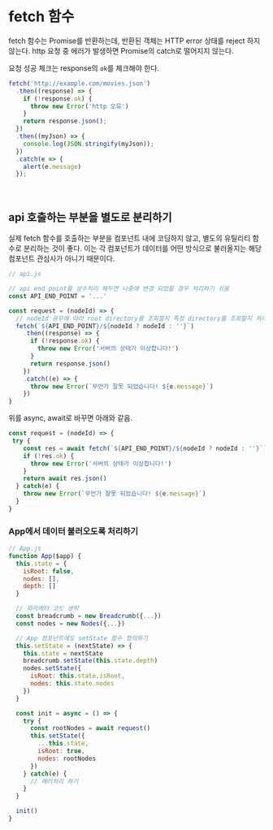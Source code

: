 # fetch 함수

fetch 함수는 Promise를 반환하는데, 반환된 객체는 HTTP error 상태를 reject 하지 않는다. http 요청 중 에러가 발생하면 Promise의 catch로 떨어지지 않는다.

요청 성공 체크는 response의 `ok`를 체크해야 한다.

```js
fetch('http://example.com/movies.json')
  .then((response) => {
    if (!response.ok) {
      throw new Error('http 오류')
    }
    return response.json();    
  })
  .then((myJson) => {
    console.log(JSON.stringify(myJson));
  })
  .catch(e => {
    alert(e.message) 
  });
```

<br/>

## api 호출하는 부분을 별도로 분리하기

실제 fetch 함수를 호출하는 부분을 컴포넌트 내에 코딩하지 않고, 별도의 유틸리티 함수로 분리하는 것이 좋다. 이는 각 컴포넌트가 데이터를 어떤 방식으로 불러올지는 해당 컴포넌트 관심사가 아니기 때문이다.

```js
// api.js

// api end point를 상수처리 해두면 나중에 변경 되었을 경우 처리하기 쉬움
const API_END_POINT = '...' 

const request = (nodeId) => {
  // nodeId 유무에 따라 root directory를 조회할지 특정 directory를 조회할지 처리
  fetch(`${API_END_POINT}/${nodeId ? nodeId : ''}`)
    .then((response) => {
      if (!response.ok) {
        throw new Error('서버의 상태가 이상합니다!')
      }
      return response.json()
    })
    .catch((e) => {
      throw new Error(`무언가 잘못 되었습니다! ${e.message}`)
    })
}
```

위를 async, await로  바꾸면 아래와 같음.

```js
const request = (nodeId) => {
 try {
    const res = await fetch(`${API_END_POINT}/${nodeId ? nodeId : ''}`)
    if (!res.ok) {
      throw new Error('서버의 상태가 이상합니다!')
    }
    return await res.json()
  } catch(e) {
    throw new Error(`무언가 잘못 되었습니다! ${e.message}`)
  }
}
```

### App에서 데이터 불러오도록 처리하기

```js
// App.js
function App($app) {
  this.state = {
    isRoot: false,
    nodes: [],
    depth: []
  }

  // 파라메터 코드 생략
  const breadcrumb = new Breadcrumb({...})
  const nodes = new Nodes({...})

  // App 컴포넌트에도 setState 함수 정의하기
  this.setState = (nextState) => {
    this.state = nextState
    breadcrumb.setState(this.state.depth)
    nodes.setState({
      isRoot: this.state.isRoot,
      nodes: this.state.nodes
    })
  }

  const init = async = () => {
    try {
      const rootNodes = await request()
      this.setState({
        ...this.state,
        isRoot: true,
        nodes: rootNodes
      })
    } catch(e) {
      // 에러처리 하기
    }
  }

  init()
}
```

## 
